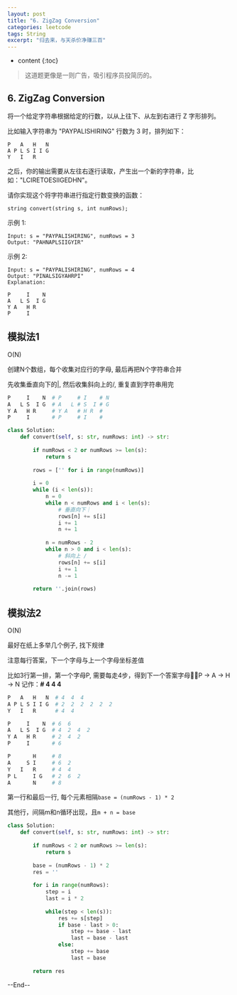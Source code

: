 ```yaml
---
layout: post
title: "6. ZigZag Conversion"
categories: leetcode
tags: String
excerpt: "归去来，与天杀价净赚三百"
---
```


* content
{:toc}

> 这道题更像是一则广告，吸引程序员投简历的。

## 6. ZigZag Conversion

将一个给定字符串根据给定的行数，以从上往下、从左到右进行 Z 字形排列。

比如输入字符串为 "PAYPALISHIRING" 行数为 3 时，排列如下：

```
P   A   H   N
A P L S I I G
Y   I   R
```

之后，你的输出需要从左往右逐行读取，产生出一个新的字符串，比如："LCIRETOESIIGEDHN"。

请你实现这个将字符串进行指定行数变换的函数：

```
string convert(string s, int numRows);
```

示例 1:

```
Input: s = "PAYPALISHIRING", numRows = 3
Output: "PAHNAPLSIIGYIR"
```

示例 2:

```
Input: s = "PAYPALISHIRING", numRows = 4
Output: "PINALSIGYAHRPI"
Explanation:

P     I    N
A   L S  I G
Y A   H R
P     I
```

## 模拟法1

O(N)

创建N个数组，每个收集对应行的字母, 最后再把N个字符串合并

先收集垂直向下的|, 然后收集斜向上的/, 重复直到字符串用完

```python
P     I    N  # P     # I    # N 
A   L S  I G  # A   L # S  I # G
Y A   H R     # Y A   # H R  #
P     I       # P     # I    #
```

```python
class Solution:
    def convert(self, s: str, numRows: int) -> str:
        
        if numRows < 2 or numRows >= len(s):
            return s
        
        rows = ['' for i in range(numRows)]
        
        i = 0
        while (i < len(s)):
            n = 0
            while n < numRows and i < len(s):
                # 垂直向下｜
                rows[n] += s[i]
                i += 1
                n += 1
            
            n = numRows - 2
            while n > 0 and i < len(s):
                # 斜向上 /
                rows[n] += s[i]
                i += 1
                n -= 1
                    
        return ''.join(rows)
```



## 模拟法2

O(N)

最好在纸上多举几个例子, 找下规律

注意每行答案，下一个字母与上一个字母坐标差值

比如3行第一排，第一个字母P, 需要每走4步，得到下一个答案字母P -> A -> H -> N 记作：**# 4  4  4**

```python
P   A   H   N  # 4  4  4
A P L S I I G  # 2  2  2  2  2  2
Y   I   R      # 4  4
```

```python
P     I    N  # 6  6
A   L S  I G  # 4  2  4  2
Y A   H R     # 2  4  2
P     I       # 6
```

```python     
P       H     # 8
A     S I     # 6  2
Y   I   R     # 4  4
P L     I G   # 2  6  2
A       N     # 8
```

第一行和最后一行, 每个元素相隔```base = (numRows - 1) * 2```

其他行，间隔m和n循环出现，且```m + n = base```

```python
class Solution:
    def convert(self, s: str, numRows: int) -> str:
        
        if numRows < 2 or numRows >= len(s):
            return s
        
        base = (numRows - 1) * 2
        res = ''
        
        for i in range(numRows):
            step = i
            last = i * 2
            
            while(step < len(s)):
                res += s[step]
                if base - last > 0:
                    step += base - last
                    last = base - last
                else:
                    step += base
                    last = base
                    
        return res
```

--End--


